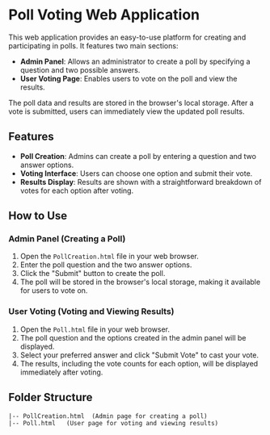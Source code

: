 # Poll Voting Web Application

This web application provides an easy-to-use platform for creating and participating in polls. It features two main sections:

- **Admin Panel**: Allows an administrator to create a poll by specifying a question and two possible answers.
- **User Voting Page**: Enables users to vote on the poll and view the results.

The poll data and results are stored in the browser's local storage. After a vote is submitted, users can immediately view the updated poll results.

## Features

- **Poll Creation**: Admins can create a poll by entering a question and two answer options.
- **Voting Interface**: Users can choose one option and submit their vote.
- **Results Display**: Results are shown with a straightforward breakdown of votes for each option after voting.

## How to Use

### Admin Panel (Creating a Poll)

1. Open the `PollCreation.html` file in your web browser.
2. Enter the poll question and the two answer options.
3. Click the "Submit" button to create the poll.
4. The poll will be stored in the browser's local storage, making it available for users to vote on.

### User Voting (Voting and Viewing Results)

1. Open the `Poll.html` file in your web browser.
2. The poll question and the options created in the admin panel will be displayed.
3. Select your preferred answer and click "Submit Vote" to cast your vote.
4. The results, including the vote counts for each option, will be displayed immediately after voting.

## Folder Structure

```plaintext
|-- PollCreation.html  (Admin page for creating a poll)
|-- Poll.html   (User page for voting and viewing results)
